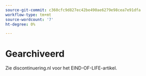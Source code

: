 ```yaml
---
source-git-commit: c360cfc9d827ec42be490ae6279e98cea7e91dfa
workflow-type: tm+mt
source-wordcount: '7'
ht-degree: 0%

---
```

# Gearchiveerd

Zie discontinuering.nl voor het EIND-OF-LIFE-artikel.
